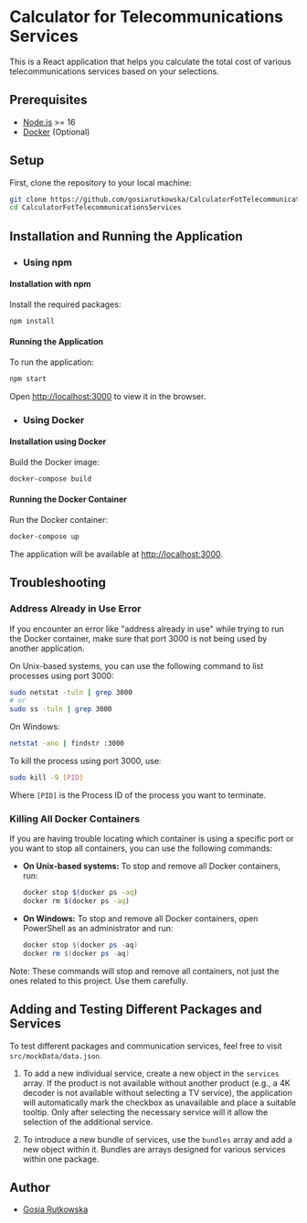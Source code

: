 
# Calculator for Telecommunications Services

This is a React application that helps you calculate the total cost of various telecommunications services based on your selections.

## Prerequisites

- [Node.js](https://nodejs.org/en/download/) >= 16
- [Docker](https://www.docker.com/products/docker-desktop) (Optional)

## Setup

First, clone the repository to your local machine:

```bash
git clone https://github.com/gosiarutkowska/CalculatorFotTelecommunicationsServices.git
cd CalculatorFotTelecommunicationsServices
```

## Installation and Running the Application

* ### Using npm

#### Installation with npm

Install the required packages:

```bash
npm install
```

#### Running the Application

To run the application:

```bash
npm start
```

Open [http://localhost:3000](http://localhost:3000) to view it in the browser.

* ### Using Docker

#### Installation using Docker

Build the Docker image:

```bash
docker-compose build
```

#### Running the Docker Container

Run the Docker container:

```bash
docker-compose up
```

The application will be available at [http://localhost:3000](http://localhost:3000).

## Troubleshooting

### Address Already in Use Error

If you encounter an error like "address already in use" while trying to run the Docker container, make sure that port 3000 is not being used by another application.

On Unix-based systems, you can use the following command to list processes using port 3000:

```bash
sudo netstat -tuln | grep 3000
# or
sudo ss -tuln | grep 3000
```

On Windows:

```bash
netstat -ano | findstr :3000
```

To kill the process using port 3000, use:

```bash
sudo kill -9 [PID]
```

Where `[PID]` is the Process ID of the process you want to terminate.

### Killing All Docker Containers

If you are having trouble locating which container is using a specific port or you want to stop all containers, you can use the following commands:

- **On Unix-based systems:** To stop and remove all Docker containers, run:
  ```bash
  docker stop $(docker ps -aq)
  docker rm $(docker ps -aq)
  ```

- **On Windows:** To stop and remove all Docker containers, open PowerShell as an administrator and run:
  ```powershell
  docker stop $(docker ps -aq)
  docker rm $(docker ps -aq)
  ```

Note: These commands will stop and remove all containers, not just the ones related to this project. Use them carefully.

## Adding and Testing Different Packages and Services

To test different packages and communication services, feel free to visit `src/mockData/data.json`.

1. To add a new individual service, create a new object in the `services` array. If the product is not available without another product (e.g., a 4K decoder is not available without selecting a TV service), the application will automatically mark the checkbox as unavailable and place a suitable tooltip. Only after selecting the necessary service will it allow the selection of the additional service.

2. To introduce a new bundle of services, use the `bundles` array and add a new object within it. Bundles are arrays designed for various services within one package.

## Author

- [Gosia Rutkowska](https://www.linkedin.com/in/m-rutkowska/)
